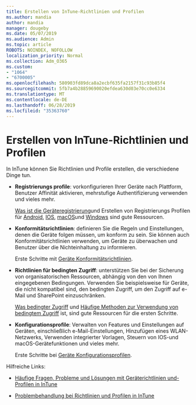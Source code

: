 ```yaml
---
title: Erstellen von InTune-Richtlinien und Profilen
ms.author: mandia
author: mandia
manager: dougeby
ms.date: 05/07/2019
ms.audience: Admin
ms.topic: article
ROBOTS: NOINDEX, NOFOLLOW
localization_priority: Normal
ms.collection: Adm_O365
ms.custom:
- "1064"
- "6700005"
ms.openlocfilehash: 580903fd89dca8a2ecbf635fa2157f31c93b85f4
ms.sourcegitcommit: 5fb7a4b28859690020efdea630d03e70cc0e6334
ms.translationtype: MT
ms.contentlocale: de-DE
ms.lasthandoff: 06/28/2019
ms.locfileid: "35363760"
---
```

# <a name="creating-intune-policy-and-profiles"></a>Erstellen von InTune-Richtlinien und Profilen

In InTune können Sie Richtlinien und Profile erstellen, die verschiedene Dinge tun.

- **Registrierungs profile**: vorkonfigurieren Ihrer Geräte nach Plattform, Benutzer Affinität aktivieren, mehrstufige Authentifizierung verwenden und vieles mehr.

  [Was ist die Geräteregistrierung](https://docs.microsoft.com/intune/device-enrollment)und Erstellen von Registrierungs Profilen für [Android](https://docs.microsoft.com/intune/android-enroll), [IOS](https://docs.microsoft.com/intune/ios-enroll), [macOS](https://docs.microsoft.com/intune/macos-enroll)und [Windows](https://docs.microsoft.com/intune/windows-enrollment-methods) sind gute Ressourcen.

- **Konformitätsrichtlinien**: definieren Sie die Regeln und Einstellungen, denen die Geräte folgen müssen, um konform zu sein. Sie können auch Konformitätsrichtlinien verwenden, um Geräte zu überwachen und Benutzer über die Nichteinhaltung zu informieren.

  Erste Schritte mit [Geräte Konformitätsrichtlinien](https://docs.microsoft.com/intune/device-compliance-get-started).
- **Richtlinien für bedingten Zugriff**: unterstützen Sie bei der Sicherung von organisatorischen Ressourcen, abhängig von den von Ihnen eingegebenen Bedingungen. Verwenden Sie beispielsweise für Geräte, die nicht kompatibel sind, den bedingten Zugriff, um den Zugriff auf e-Mail und SharePoint einzuschränken.

  [Was bedingter Zugriff](https://docs.microsoft.com/intune/conditional-access) und [Häufige Methoden zur Verwendung von bedingtem Zugriff](https://docs.microsoft.com/intune/conditional-access-intune-common-ways-use) ist, sind gute Ressourcen für die ersten Schritte.

- **Konfigurationsprofile**: Verwalten von Features und Einstellungen auf Geräten, einschließlich e-Mail-Einstellungen, Hinzufügen eines WLAN-Netzwerks, Verwenden integrierter Vorlagen, Steuern von IOS-und macOS-Gerätefunktionen und vieles mehr.

  Erste Schritte bei [Geräte Konfigurationsprofilen](https://docs.microsoft.com/intune/device-profiles).

Hilfreiche Links:

- [Häufige Fragen, Probleme und Lösungen mit Geräterichtlinien und-Profilen in InTune](https://docs.microsoft.com/intune/device-profile-troubleshoot)

- [Problembehandlung bei Richtlinien und Profilen in InTune](https://docs.microsoft.com/intune/troubleshoot-policies-in-microsoft-intune)
